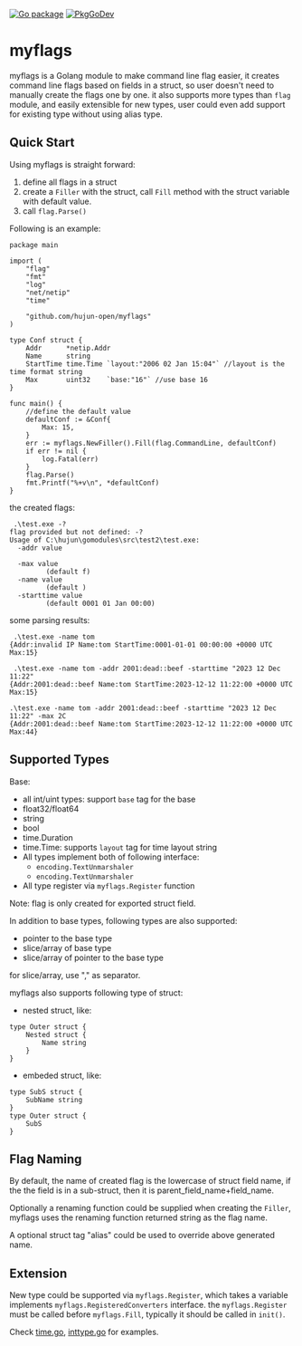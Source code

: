 [![Go package](https://github.com/hujun-open/myflags/actions/workflows/CI.yaml/badge.svg)](https://github.com/hujun-open/myflags/actions/workflows/CI.yaml)
[![PkgGoDev](https://pkg.go.dev/badge/github.com/hujun-open/myflags)](https://pkg.go.dev/github.com/hujun-open/myflags)
# myflags
myflags is a Golang module to make command line flag easier, it creates command line flags based on fields in a struct, so user doesn't need to manually create the flags one by one. it also supports more types than `flag` module, and easily extensible for new types, user could even add support for existing type without using alias type.

## Quick Start 
Using myflags is straight forward:

1. define all flags in a struct
2. create a `Filler` with the struct, call `Fill` method with the struct variable with default value. 
3. call `flag.Parse()`

Following is an example:
```
package main

import (
	"flag"
	"fmt"
	"log"
	"net/netip"
	"time"

	"github.com/hujun-open/myflags"
)

type Conf struct {
	Addr      *netip.Addr
	Name      string
	StartTime time.Time `layout:"2006 02 Jan 15:04"` //layout is the time format string
	Max       uint32    `base:"16"` //use base 16
}

func main() {
    //define the default value
	defaultConf := &Conf{
		Max: 15,
	}
	err := myflags.NewFiller().Fill(flag.CommandLine, defaultConf)
	if err != nil {
		log.Fatal(err)
	}
	flag.Parse()
	fmt.Printf("%+v\n", *defaultConf)
}

```
the created flags:
```
 .\test.exe -?
flag provided but not defined: -?
Usage of C:\hujun\gomodules\src\test2\test.exe:
  -addr value

  -max value
         (default f)
  -name value
         (default )
  -starttime value
         (default 0001 01 Jan 00:00)

```
some parsing results:
```
 .\test.exe -name tom
{Addr:invalid IP Name:tom StartTime:0001-01-01 00:00:00 +0000 UTC Max:15}

 .\test.exe -name tom -addr 2001:dead::beef -starttime "2023 12 Dec 11:22"
{Addr:2001:dead::beef Name:tom StartTime:2023-12-12 11:22:00 +0000 UTC Max:15}

.\test.exe -name tom -addr 2001:dead::beef -starttime "2023 12 Dec 11:22" -max 2C
{Addr:2001:dead::beef Name:tom StartTime:2023-12-12 11:22:00 +0000 UTC Max:44}
```

## Supported Types
Base:
- all int/uint types: support `base` tag for the base
- float32/float64
- string
- bool
- time.Duration
- time.Time: supports `layout` tag for time layout string
- All types implement both of following interface:
    - `encoding.TextUnmarshaler`
    - `encoding.TextUnmarshaler`
- All type register via `myflags.Register` function

Note: flag is only created for exported struct field.


In addition to base types, following types are also supported:

- pointer to the base type 
- slice/array of base type
- slice/array of pointer to the base type

for slice/array, use "," as separator. 

myflags also supports following type of struct:

- nested struct, like:
```
type Outer struct {
    Nested struct {
        Name string
    }
}
```

- embeded struct, like:
```
type SubS struct {
    SubName string
}
type Outer struct {
    SubS
}
```

## Flag Naming
By default, the name of created flag is the lowercase of struct field name, if the the field is in a sub-struct, then it is parent_field_name+field_name.

Optionally a renaming function could be supplied when creating the `Filler`, myflags uses the renaming function returned string as the flag name.

A optional struct tag "alias" could be used to override above generated name.


## Extension
New type could be supported via `myflags.Register`, which takes a variable implements `myflags.RegisteredConverters` interface. the `myflags.Register` must be called before `myflags.Fill`, typically it should be called in `init()`.

Check [time.go](time.go), [inttype.go](inttype.go) for examples.

